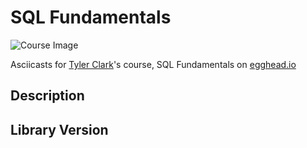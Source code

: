 # SQL Fundamentals

![Course Image](https://d2eip9sf3oo6c2.cloudfront.net/tags/images/000/001/053/thumb/postgres.png)

Asciicasts for [Tyler Clark](https://egghead.io/instructors/tyler-clark)'s course, SQL Fundamentals on [egghead.io](https://egghead.io//courses/sql-fundamentals)

## Description


## Library Version
